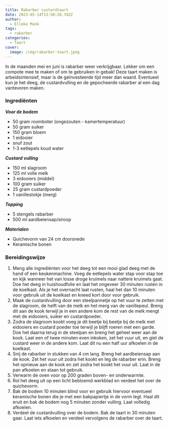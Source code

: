 ```yaml
---
title: Rabarber custardtaart
date: 2023-05-14T13:58:28.742Z
author:
  - Elleke Munk
tags:
  - rabarber
categories:
  - Taart
cover:
  image: /img/rabarber-taart.jpeg
---
```

In de maanden mei en juni is rabarber weer verkrijgbaar. Lekker om een compote mee te maken of om te gebruiken in gebak! Deze taart maken is  arbeidsintensief, maar is de geïnvesteerde tijd meer dan waard. Eventueel kun je het deeg, de custardvulling en de gepocheerde rabarber al een dag vantevoren maken.

### Ingrediënten

***Voor de bodem***

* 50 gram roomboter (ongezouten - kamertemperatuur)
* 50 gram suiker
* 150 gram bloem
* 1 eidooier
* snuf zout
* 1-3 eetlepels koud water

***Custard vulling***

* 150 ml slagroom
* 125 ml volle melk
* 3 eidooiers (middel)
* 100 gram suiker
* 25 gram custardpoeder
* 1 vanillestokje (merg)

***Topping***

* 5 stengels rabarber
* 500 ml aardbeiensap/siroop

***Materialen***

* Quichevorm van 24 cm doorsnede
* Keramische bonen

### Bereidingswijze

1. Meng alle ingrediënten voor het deeg tot een mooi glad deeg met de hand of een keukenmachine. Voeg de eetlepels water stap voor stap toe en kijk wanneer het van losse droge kruimels naar nattere kruimels gaat. Doe het deeg in huishoudfolie en laat het ongeveer 30 minuten rusten in de koelkast. Als je het overnacht laat rusten, haal het dan 10 minuten voor gebruik uit de koelkast en kneed kort door voor gebruik. 
2. Maak de custardvulling door een steelpannetje op het vuur te zetten met de slagroom, de helft van de melk en het merg van de vanillepeul. Breng dit aan de kook terwijl je in een andere kom de rest van de melk mengt met de eidooiers, suiker en custardpoeder.
3. Zodra de slagroom kookt voeg je dit beetje bij beetje bij de melk met eidooiers en custard poeder toe terwijl je blijft roeren met een garde. Doe het daarna terug in de steelpan en breng het geheel weer aan de kook. Laat een of twee minuten even inkoken, zet het vuur uit, en giet de custard weer in de andere kom. Laat dit nu een half uur afkoelen in de koelkast.
4. Snij de rabarber in stukken van 4 cm lang. Breng het aardbeiensap aan de kook. Zet het vuur uit zodra het kookt en leg de rabarber erin. Breng het opnieuw aan de kook en zet zodra het kookt het vuur uit. Laat in de pan afkoelen en staan tot gebruik. 
5. Verwarm de oven voor op 200 graden boven- en onderwarmte.
6. Rol het deeg uit op een licht bebloemd werkblad en verdeel het over de quichevorm.
7. Bak de bodem 10 minuten blind voor en gebruik hiervoor eventueel keramische bonen die je met een bakpapiertje in de vorm legt. Haal dit eruit en bak de bodem nog 5 minuten zonder vulling. Laat volledig afkoelen.
8. Verdeel de custardvulling over de bodem. Bak de taart in 30 minuten gaar. Laat iets afkoelen en verdeel vervolgens de rabarber over de taart.